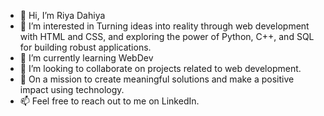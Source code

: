 - 👋 Hi, I’m Riya Dahiya
- 👀 I’m interested in Turning ideas into reality through web development with HTML and CSS, and exploring the power of Python, C++, and SQL for building robust applications.
- 🌱 I’m currently learning WebDev
- 💞️ I’m looking to collaborate on projects related to web development.
- 🎯 On a mission to create meaningful solutions and make a positive impact using technology.
- 📫 Feel free to reach out to me on LinkedIn.
